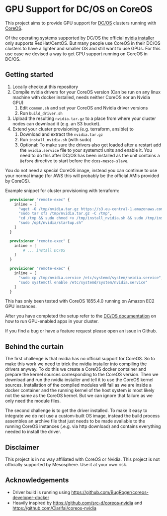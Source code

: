 # GPU Support for DC/OS on CoreOS

This project aims to provide GPU support for [DC/OS](https://dcos.io) clusters running with [CoreOS](https://coreos.com/).

Of the operating systems supported by DC/OS the official [nvidia installer](https://www.nvidia.de/Download/index.aspx) only supports RedHat/CentOS. But many people use CoreOS in their DC/OS clusters to have a lighter and smaller OS and still want to use GPUs. For this use case we devised a way to get GPU support running on CoreOS in DC/OS.

## Getting started

1. Locally checkout this repository
2. Compile nvidia drivers for your CoreOS version (Can be run on any linux machine with docker installed, needs neither CoreOS nor an Nvidia GPU)
   1. Edit `common.sh` and set your CoreOS and Nvidia driver versions
   2. Run `build_driver.sh`
3. Upload the resulting `nvidia.tar.gz` to a place from where your cluster nodes can download it (e.g. an S3 bucket).
4. Extend your cluster provisioning (e.g. terraform, ansible) to
   1. Download and extract the `nvidia.tar.gz`
   2. Run `install_nvidia.sh` (with sudo)
   3. Optional: To make sure the drivers also get loaded after a restart add the `nvidia.service` file to your systemctl units and enable it. You need to do this after DC/OS has been installed as the unit contains a `Before` directive to start before the `dcos-mesos-slave`.

You do not need a special CoreOS image, instead you can continue to use your normal image (for AWS this will probably be the official AMIs provided by CoreOS).

Example snippet for cluster provisioning with terraform:

```terraform
  provisioner "remote-exec" {
    inline = [
      "wget -O /tmp/nvidia.tar.gz https://s3.eu-central-1.amazonaws.com/my-bucket/nvidia.tar.gz",
      "sudo tar xfz /tmp/nvidia.tar.gz -C /tmp",
      "cd /tmp && sudo chmod +x /tmp/install_nvidia.sh && sudo /tmp/install_nvidia.sh",
      "sudo /opt/nvidia/startup.sh"
    ]
  }

  provisioner "remote-exec" {
    inline = [
        # ... install DC/OS
    ]
  }

  provisioner "remote-exec" {
    inline = [
      "sudo cp /tmp/nvidia.service /etc/systemd/system/nvidia.service",
      "sudo systemctl enable /etc/systemd/system/nvidia.service"
    ]
  }
```

This has only been tested with CoreOS 1855.4.0 running on Amazon EC2 GPU instances.

After you have completed the setup refer to the [DC/OS documentation](https://docs.mesosphere.com/1.13/deploying-services/gpu/#using-gpus-in-your-apps) on how to run GPU-enabled apps in your cluster.

If you find a bug or have a feature request please open an issue in Github.

## Behind the curtain

The first challenge is that nvidia has no official support for CoreOS. So to make this work we need to trick the nvidia installer into compiling the drivers anyway.
To do this we create a CoreOS docker container and prepare the kernel sources corresponding to the CoreOS version. Then we download and run the nvidia installer and tell it to use the CoreOS kernel sources. Installation of the compiled modules will fail as we are inside a docker container and the running kernel of the host system is most likely not the same as the CoreOS kernel. But we can ignore that failure as we only need the module files.

The second challenge is to get the driver installed. To make it easy to integrate we do not use a custom-built OS image, instead the build process assembles an archive file that just needs to be made available to the running CoreOS instances (.e.g. via http download) and contains everything needed to install the driver.

## Disclaimer

This project is in no way affiliated with CoreOS or Nvidia. This project is not officially supported by Mesosphere. Use it at your own risk.

## Acknowledgements

* Driver build is running using https://github.com/BugRoger/coreos-developer-docker
* Heavily inspired by https://github.com/src-d/coreos-nvidia and https://github.com/Clarifai/coreos-nvidia
